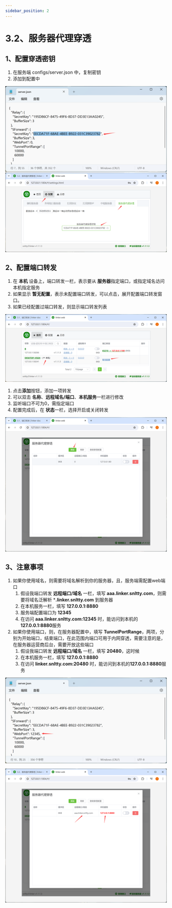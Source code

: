 ```yaml
---
sidebar_position: 2
---
```


# 3.2、服务器代理穿透

## 1、配置穿透密钥

1. 在服务端 configs/server.json 中，复制密钥
2. 添加到配置中

![Docusaurus Plushie](./img/sforward-key.png)
![Docusaurus Plushie](./img/sforward-key1.png)


## 2、配置端口转发

1. 在 **本机** 设备上，端口转发一栏，表示要从 **服务器**指定端口，或指定域名访问本机指定服务
2. 如果显示 **暂无配置**，表示未配置端口转发，可以点击，展开配置端口转发窗口。
3. 如果已经配置过端口转发，则显示端口转发列表

![Docusaurus Plushie](./img/sforward1.png)

1. 点击**添加**按钮，添加一项转发
2. 可以双击 **名称**、**远程域名/端口**、**本机服务**一栏进行修改
3. 监听端口不可为0，需指定端口
4. 配置完成后，在 **状态**一栏，选择开启或关闭转发

![Docusaurus Plushie](./img/sforward2.png)


## 3、注意事项

1. 如果你使用域名，则需要将域名解析到你的服务器，且，服务端需配置web端口
    1. 假设我端口转发 **远程端口/域名** 一栏，填写 **aaa.linker.snltty.com**，则需要将域名泛解析 ***.linker.snltty.com** 到服务器 
    2. 在本机服务一栏，填写 **127.0.0.1:8880**
    3. 服务端配置端口为 **12345**
    4. 在访问 **aaa.linker.snltty.com:12345** 时，能访问到本机的**127.0.0.1:8880**服务
2. 如果你使用端口，则，在服务器配置中，填写 **TunnelPortRange**，两项，分别为开始端口，结束端口，在此范围内端口可用于内网穿透，需要注意的是，在服务器运营商后台，需要开放这些端口
    1. 假设我端口转发 **远程端口/域名** 一栏，填写 **20480**，这时候
    2. 在本机服务一栏，填写 **127.0.0.1:8880**
    3. 在访问 **linker.snltty.com:20480** 时，能访问到本机的**127.0.0.1:8880**服务

![Docusaurus Plushie](./img/sforward-port.png)



![Docusaurus Plushie](./img/sforward3.png)
